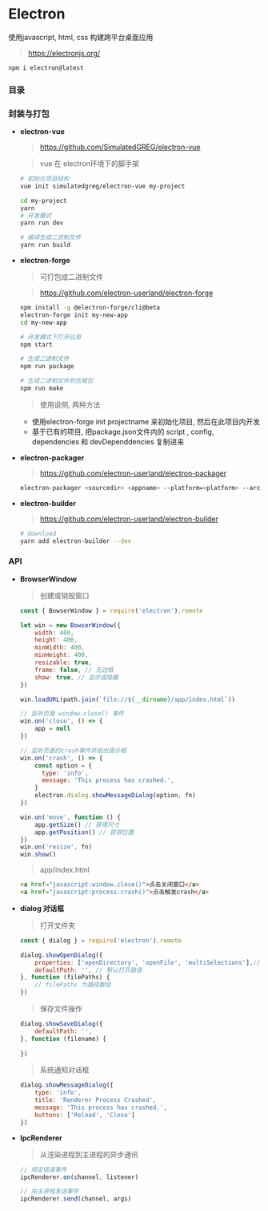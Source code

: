 # Electron 

使用javascript, html, css 构建跨平台桌面应用

> https://electronjs.org/

```bash
npm i electron@latest
```



### 目录



### 封装与打包

* **electron-vue**

  > https://github.com/SimulatedGREG/electron-vue

  > vue 在 electron环境下的脚手架

  ```bash
  # 初始化项目结构
  vue init simulatedgreg/electron-vue my-project
  
  cd my-project
  yarn 
  # 开发模式
  yarn run dev
  
  # 编译生成二进制文件
  yarn run build
  ```

* **electron-forge**

  > 可打包成二进制文件

  > https://github.com/electron-userland/electron-forge

  ```bash
  npm install -g @electron-forge/cli@beta
  electron-forge init my-new-app
  cd my-new-app
  
  # 开发模式下打开应用
  npm start
  
  # 生成二进制文件
  npm run package
  
  # 生成二进制文件的压缩包
  npm run make 
  
  
  ```

  > 使用说明, 两种方法

  * 使用electron-forge init projectname 来初始化项目, 然后在此项目内开发
  * 基于已有的项目, 把package.json文件内的 script , config, dependencies 和 devDependdencies 复制进来

  

* **electron-packager**

  > https://github.com/electron-userland/electron-packager

  ```bash
  electron-packager <sourcedir> <appname> --platform=<platform> --arch=<arch> [optional flags...]
  ```

* **electron-builder**

  > https://github.com/electron-userland/electron-builder

  ```bash
  # download 
  yarn add electron-builder --dev
  ```






### API



* **BrowserWindow**

  > 创建或销毁窗口 

  ```js
  const { BowserWindow } = require('electron').remote
  
  let win = new BowserWindow({
      width: 400,
      height: 400,
      minWidth: 400,
      minHeight: 400,
      resizable: true,
      frame: false, // 无边框
      show: true, // 显示或隐藏
  })
  
  win.loadURL(path.join(`file://${__dirname}/app/index.html`))
  
  // 监听页面 window.close() 事件
  win.on('close', () => {
      app = null
  })
  
  // 监听页面的crash事件并给出提示框
  win.on('crash', () => {
      const option = {
        type: 'info',
        message: 'This process has crashed.',
      }
      electron.dialog.showMessageDialog(option, fn)
  })
  
  win.on('move', function () {
      app.getSize() // 获得尺寸
      app.getPosition() // 获得位置
  })
  win.on('resize', fn)
  win.show()
  
  ```

  > app/index.html

  ```html
  <a href="javascript:window.close()">点击关闭窗口</a>
  <a href="javascript:process.crash()">点击触发crash</a>
  ```

  



* **dialog 对话框** 

  > 打开文件夹

  ```js
  const { dialog } = require('electron').remote
  
  dialog.showOpenDialog({
      properties: ['openDirectory', 'openFile', 'multiSelections'],//允许选择目录,文件,多选 
      defaultPath: '', // 默认打开路径
  }, function (filePaths) {
      // filePaths 为路径数组
  })
  ```

  > 保存文件操作

  ```js
  dialog.showSaveDialog({
      defaultPath: '',
  }, function (filename) {
      
  })
  ```

  > 系统通知对话框

  ```js
  dialog.showMessageDialog({
      type: 'info',
      title: 'Renderer Process Crashed',
      message: 'This process has crashed.',
      buttons: ['Reload', 'Close']
  })
  ```

  

* **IpcRenderer**

  > 从渲染进程到主进程的异步通讯

  ```js
  // 绑定信道事件
  ipcRenderer.on(channel, listener)
  
  // 向主进程发送事件
  ipcRenderer.send(channel, args)
  ```

  

